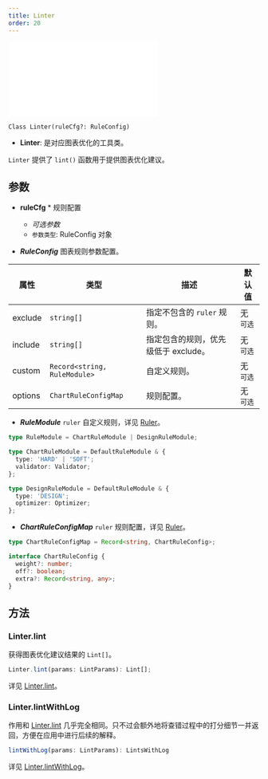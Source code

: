 ```yaml
---
title: Linter
order: 20
---
```


<embed src='@/docs/common/style.md'></embed>


```sign
Class Linter(ruleCfg?: RuleConfig)
```

* **Linter**: 是对应图表优化的工具类。

`Linter` 提供了 `lint()` 函数用于提供图表优化建议。

## 参数

* **ruleCfg** * 规则配置
  * _可选参数_
  * `参数类型`: RuleConfig 对象

* _**RuleConfig**_ 图表规则参数配置。

| 属性    | 类型                         | 描述                                 | 默认值     |
| ------- | ---------------------------- | ------------------------------------ | ---------- |
| exclude | `string[]`                   | 指定不包含的 `ruler` 规则。          | 无  `可选` |
| include | `string[]`                   | 指定包含的规则，优先级低于 exclude。 | 无  `可选` |
| custom  | `Record<string, RuleModule>` | 自定义规则。                         | 无  `可选` |
| options | `ChartRuleConfigMap`         | 规则配置。                           | 无  `可选` |

* _**RuleModule**_ `ruler` 自定义规则，详见 [Ruler](./30_Ruler)。

```ts
type RuleModule = ChartRuleModule | DesignRuleModule;

type ChartRuleModule = DefaultRuleModule & {
  type: 'HARD' | 'SOFT';
  validator: Validator;
};

type DesignRuleModule = DefaultRuleModule & {
  type: 'DESIGN';
  optimizer: Optimizer;
};
```

* _**ChartRuleConfigMap**_ `ruler` 规则配置，详见 [Ruler](./30_Ruler)。

```ts
type ChartRuleConfigMap = Record<string, ChartRuleConfig>;

interface ChartRuleConfig {
  weight?: number;
  off?: boolean;
  extra?: Record<string, any>;
}
```

## 方法

### Linter.lint

获得图表优化建议结果的 `Lint[]`。

```ts
Linter.lint(params: LintParams): Lint[];
```

详见 [Linter.lint](./21_Linter-lint)。

### Linter.lintWithLog

作用和 [Linter.lint](./21_Linter-lint) 几乎完全相同。只不过会额外地将查错过程中的打分细节一并返回，方便在应用中进行后续的解释。

```ts
lintWithLog(params: LintParams): LintsWithLog
```

详见 [Linter.lintWithLog](./22_Linter-lintWithLog)。
